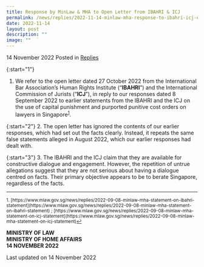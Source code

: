 ```yaml
---
title: Response by MinLaw & MHA to Open Letter from IBAHRI & ICJ
permalink: /news/replies/2022-11-14-minlaw-mha-response-to-ibahri-icj-open-letter/
date: 2022-11-14
layout: post
description: ""
image: ""
---
```

14 November 2022 Posted in [Replies](/news/replies)  

{:start="1"}
1. We refer to the open letter dated 27 October 2022 from the International Bar Association’s Human Rights Institute (“**IBAHRI**”) and the International Commission of Jurists (“**ICJ**”), in reply to our responses dated 8 September 2022 to earlier statements from the IBAHRI and the ICJ on the use of capital punishment and purported punitive cost orders on lawyers in Singapore<sup><a href="#fn1" id="ref1">1</a></sup>.

{:start="2"}
2. The open letter has ignored the contents of our earlier responses, which had set out the facts clearly. Instead, it repeats the same false statements alleged in August 2022, which our earlier responses had dealt with.

{:start="3"}
3. The IBAHRI and the ICJ claim that they are available for constructive dialogue and engagement. However, the repetition of untrue allegations suggest that they are not serious about having a dialogue centred on facts. Their primary objective appears to be to berate Singapore, regardless of the facts.

* * *

<p><sup id="fn1">1. [https://www.mlaw.gov.sg/news/replies/2022-09-08-minlaw-mha-statement-on-ibahri-statement](https://www.mlaw.gov.sg/news/replies/2022-09-08-minlaw-mha-statement-on-ibahri-statement) ; [https://www.mlaw.gov.sg/news/replies/2022-09-08-minlaw-mha-statement-on-icj-statement](https://www.mlaw.gov.sg/news/replies/2022-09-08-minlaw-mha-statement-on-icj-statement)<a href="#ref1" title="Jump back to footnote 1 in the text.">↩</a></sup></p>

**MINISTRY OF LAW<br>
MINISTRY OF HOME AFFAIRS<br>
14 NOVEMBER 2022**

<p class="right-side-updated">Last updated on 14 November 2022</p>